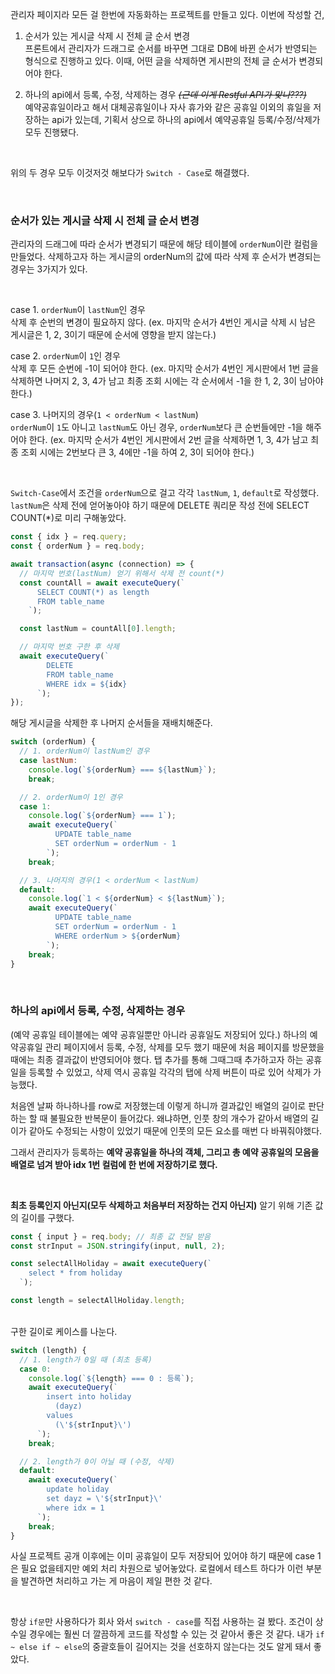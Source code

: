 관리자 페이지라 모든 걸 한번에 자동화하는 프로젝트를 만들고 있다. 이번에 작성할 건,<br>

1. 순서가 있는 게시글 삭제 시 전체 글 순서 변경<br>
   프론트에서 관리자가 드래그로 순서를 바꾸면 그대로 DB에 바뀐 순서가 반영되는 형식으로 진행하고 있다. 이때, 어떤 글을 삭제하면 게시판의 전체 글 순서가 변경되어야 한다.

2. 하나의 api에서 등록, 수정, 삭제하는 경우 _~~(근데 이게 Restful API가 맞나???)~~_<br>
   예약공휴일이라고 해서 대체공휴일이나 자사 휴가와 같은 공휴일 이외의 휴일을 저장하는 api가 있는데, 기획서 상으로 하나의 api에서 예약공휴일 등록/수정/삭제가 모두 진행됐다.

   <br>

위의 두 경우 모두 이것저것 해보다가 `Switch - Case`로 해결했다.

<br>

### 순서가 있는 게시글 삭제 시 전체 글 순서 변경

관리자의 드래그에 따라 순서가 변경되기 때문에 해당 테이블에 `orderNum`이란 컬럼을 만들었다. 삭제하고자 하는 게시글의 orderNum의 값에 따라 삭제 후 순서가 변경되는 경우는 3가지가 있다.

<br>

case 1. `orderNum`이 `lastNum`인 경우<br>
삭제 후 순번의 변경이 필요하지 않다. (ex. 마지막 순서가 4번인 게시글 삭제 시 남은 게시글은 1, 2, 3이기 때문에 순서에 영향을 받지 않는다.)
<br>

case 2. `orderNum`이 `1`인 경우<br>
삭제 후 모든 순번에 -1이 되어야 한다. (ex. 마지막 순서가 4번인 게시판에서 1번 글을 삭제하면 나머지 2, 3, 4가 남고 최종 조회 시에는 각 순서에서 -1을 한 1, 2, 3이 남아야 한다.)
<br>

case 3. 나머지의 경우(`1 < orderNum < lastNum`)<br>
`orderNum`이 `1`도 아니고 `lastNum`도 아닌 경우, `orderNum`보다 큰 순번들에만 -1을 해주어야 한다. (ex. 마지막 순서가 4번인 게시판에서 2번 글을 삭제하면 1, 3, 4가 남고 최종 조회 시에는 2번보다 큰 3, 4에만 -1을 하여 2, 3이 되어야 한다.)

<br>

`Switch-Case`에서 조건을 `orderNum`으로 걸고 각각 `lastNum`, `1`, `default`로 작성했다. `lastNum`은 삭제 전에 얻어놓아야 하기 때문에 DELETE 쿼리문 작성 전에 SELECT COUNT(\*)로 미리 구해놓았다.

```javascript
const { idx } = req.query;
const { orderNum } = req.body;

await transaction(async (connection) => {
  // 마지막 번호(lastNum) 얻기 위해서 삭제 전 count(*)
  const countAll = await executeQuery(`
      SELECT COUNT(*) as length
      FROM table_name
    `);

  const lastNum = countAll[0].length;

  // 마지막 번호 구한 후 삭제
  await executeQuery(`
        DELETE
        FROM table_name
        WHERE idx = ${idx}
      `);
});
```

해당 게시글을 삭제한 후 나머지 순서들을 재배치해준다.

```javascript
switch (orderNum) {
  // 1. orderNum이 lastNum인 경우
  case lastNum:
    console.log(`${orderNum} === ${lastNum}`);
    break;

  // 2. orderNum이 1인 경우
  case 1:
    console.log(`${orderNum} === 1`);
    await executeQuery(`
          UPDATE table_name
          SET orderNum = orderNum - 1
        `);
    break;

  // 3. 나머지의 경우(1 < orderNum < lastNum)
  default:
    console.log(`1 < ${orderNum} < ${lastNum}`);
    await executeQuery(`
          UPDATE table_name
          SET orderNum = orderNum - 1
          WHERE orderNum > ${orderNum}
        `);
    break;
}
```

<br>

### 하나의 api에서 등록, 수정, 삭제하는 경우

(예약 공휴일 테이블에는 예약 공휴일뿐만 아니라 공휴일도 저장되어 있다.)
하나의 예약공휴일 관리 페이지에서 등록, 수정, 삭제를 모두 했기 때문에 처음 페이지를 방문했을 때에는 최종 결과값이 반영되어야 했다. 탭 추가를 통해 그때그때 추가하고자 하는 공휴일을 등록할 수 있었고, 삭제 역시 공휴일 각각의 탭에 삭제 버튼이 따로 있어 삭제가 가능했다.
<br>

처음엔 날짜 하나하나를 row로 저장했는데 이렇게 하니까 결과값인 배열의 길이로 판단하는 할 때 불필요한 반복문이 들어갔다. 왜냐하면, 인풋 창의 개수가 같아서 배열의 길이가 같아도 수정되는 사항이 있었기 때문에 인풋의 모든 요소를 매번 다 바꿔줘야했다.
<br>

그래서 관리자가 등록하는 **예약 공휴일을 하나의 객체, 그리고 총 예약 공휴일의 모음을 배열로 넘겨 받아 idx 1번 컬럼에 한 번에 저장하기로 했다.**

<br>

**최초 등록인지 아닌지(모두 삭제하고 처음부터 저장하는 건지 아닌지)** 알기 위해 기존 값의 길이를 구했다.

```javascript
const { input } = req.body; // 최종 값 전달 받음
const strInput = JSON.stringify(input, null, 2);

const selectAllHoliday = await executeQuery(`
    select * from holiday
  `);

const length = selectAllHoliday.length;
```

<br>
구한 길이로 케이스를 나눈다.

```javascript
switch (length) {
  // 1. length가 0일 때 (최초 등록)
  case 0:
    console.log(`${length} === 0 : 등록`);
    await executeQuery(`
        insert into holiday
          (dayz)
        values
          (\'${strInput}\')
      `);
    break;

  // 2. length가 0이 아닐 때 (수정, 삭제)
  default:
    await executeQuery(`
        update holiday
        set dayz = \'${strInput}\'
        where idx = 1
      `);
    break;
}
```

사실 프로젝트 공개 이후에는 이미 공휴일이 모두 저장되어 있어야 하기 때문에 case 1은 필요 없을테지만 예외 처리 차원으로 넣어놓았다. 로컬에서 테스트 하다가 이런 부분을 발견하면 처리하고 가는 게 마음이 제일 편한 것 같다.

<br>

항상 `if문`만 사용하다가 회사 와서 `switch - case`를 직접 사용하는 걸 봤다. 조건이 상수일 경우에는 훨씬 더 깔끔하게 코드를 작성할 수 있는 것 같아서 좋은 것 같다. 내가 `if ~ else if ~ else`의 중괄호들이 길어지는 것을 선호하지 않는다는 것도 알게 돼서 좋았다.
